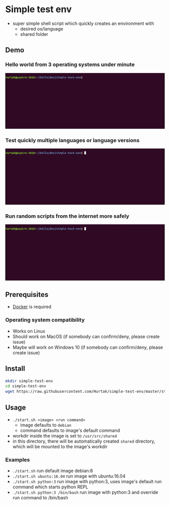 # Simple test env

- super simple shell script which quickly creates an environment with
    - desired os/language
    - shared folder

## Demo

### Hello world from 3 operating systems under minute

![hello world example from across operating systems](gif/hello.gif)

### Test quickly multiple languages or language versions

![multiple languages](gif/languages.gif)

### Run random scripts from the internet more safely

![run dangerous scripts safely](gif/dangerous.gif)

## Prerequisites

- [Docker](https://www.docker.com/) is required

### Operating system compatibility

- Works on Linux
- Should work on MacOS (if somebody can confirm/deny, please create issue)
- Maybe will work on Windows 10 (if somebody can confirm/deny, please create issue)

## Install

```bash
mkdir simple-test-env
cd simple-test-env
wget https://raw.githubusercontent.com/Hurtak/simple-test-env/master/start.sh
```

## Usage

- `./start.sh <image> <run command>`
    - image defaults to `debian`
    - command defaults to image's default command
- workdir inside the image is set to `/usr/src/shared`
- in this directory, there will be automatically created `shared` directory, which will be mounted to the image's workdir

### Examples

- `./start.sh` run default image debian:8
- `./start.sh ubuntu:16.04` run image with ubuntu:16.04
- `./start.sh python:3` run image with python:3, uses image's default run command which starts python REPL
- `./start.sh python:3 /bin/bash` run image with python:3 and override run command to /bin/bash

